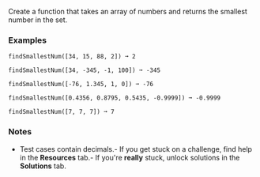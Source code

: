 
Create a function that takes an array of numbers and returns the smallest number in the set.

### Examples

```
findSmallestNum([34, 15, 88, 2]) ➞ 2

findSmallestNum([34, -345, -1, 100]) ➞ -345

findSmallestNum([-76, 1.345, 1, 0]) ➞ -76

findSmallestNum([0.4356, 0.8795, 0.5435, -0.9999]) ➞ -0.9999

findSmallestNum([7, 7, 7]) ➞ 7
```

### Notes
- Test cases contain decimals.- If you get stuck on a challenge, find help in the **Resources** tab.- If you're **really** stuck, unlock solutions in the **Solutions** tab.